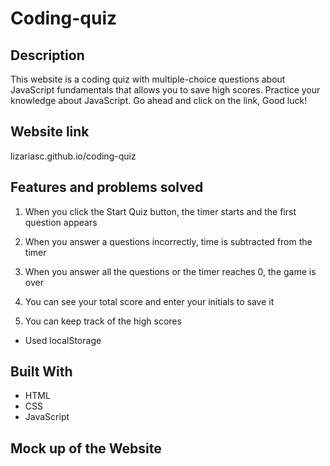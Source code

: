 # Coding-quiz

## Description

This website is a coding quiz with multiple-choice questions about JavaScript fundamentals that allows you to save high scores. 
Practice your knowledge about JavaScript. Go ahead and click on the link, Good luck!

## Website link

lizariasc.github.io/coding-quiz

## Features and problems solved

 1. When you click the Start Quiz button, the timer starts and the first question appears


 2. When you answer a questions incorrectly, time is subtracted from the timer


 3. When you answer all the questions or the timer reaches 0, the game is over


 4. You can see your total score and enter your initials to save it


 6. You can keep track of the high scores
   * Used localStorage

## Built With

 * HTML
 * CSS 
 * JavaScript 

## Mock up of the Website
